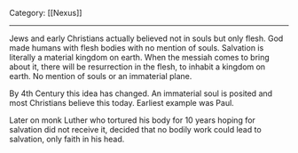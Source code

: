 Category: [[Nexus]]
___
Jews and early Christians actually believed not in souls but only flesh. God made humans with flesh bodies with no mention of souls. Salvation is literally a material kingdom on earth. When the messiah comes to bring about it, there will be resurrection in the flesh, to inhabit a kingdom on earth. No mention of souls or an immaterial plane. 

By 4th Century this idea has changed. An immaterial soul is posited and most Christians believe this today. Earliest example was Paul. 

Later on monk Luther who tortured his body for 10 years hoping for salvation did not receive it, decided that no bodily work could lead to salvation, only faith in his head. 
